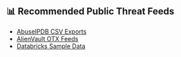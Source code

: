 ## 📊 Recommended Public Threat Feeds

- [AbuseIPDB CSV Exports](https://www.abuseipdb.com/)
- [AlienVault OTX Feeds](https://otx.alienvault.com/)
- [Databricks Sample Data](https://docs.databricks.com/en/data/databricks-datasets.html)

